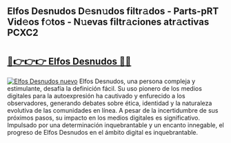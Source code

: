 ## Elfos Desnudos D𝚎sn𝚞dos filtr𝚊dos - Parts-pRT Vid𝚎os f𝚘tos - N𝚞evas filtr𝚊ciones atr𝚊ctivas PCXC2

# <h2><a href="http://mb8fin.tromn.icu/?c=Elfos+Desnudos">🔗👉👉👉 Elfos Desnudos 🔗🔗</a></h2>

[![Elfos Desnudos nuevo](https://i.imgur.com/pEAQMta.gif)](http://mb8fin.tromn.icu/?c=Elfos+Desnudos)
Elfos Desnudos, una persona compleja y estimulante, desafía la definición fácil. Su uso pionero de los medios digitales para la autoexpresión ha cautivado y enfurecido a los observadores, generando debates sobre ética, identidad y la naturaleza evolutiva de las comunidades en línea. A pesar de la incertidumbre de sus próximos pasos, su impacto en los medios digitales es significativo. Impulsado por una determinación inquebrantable y un encanto innegable, el progreso de Elfos Desnudos en el ámbito digital es inquebrantable.
